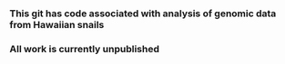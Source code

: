 ### This git has code associated with analysis of genomic data from Hawaiian snails
### All work is currently unpublished
